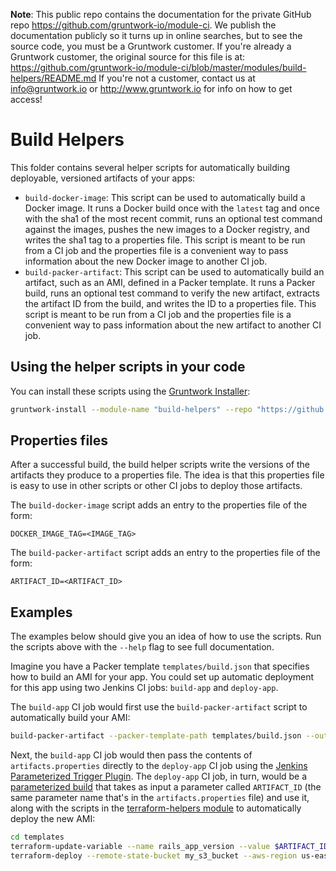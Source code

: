 **Note**: This public repo contains the documentation for the private GitHub repo <https://github.com/gruntwork-io/module-ci>.
We publish the documentation publicly so it turns up in online searches, but to see the source code, you must be a Gruntwork customer.
If you're already a Gruntwork customer, the original source for this file is at: <https://github.com/gruntwork-io/module-ci/blob/master/modules/build-helpers/README.md>
If you're not a customer, contact us at <info@gruntwork.io> or <http://www.gruntwork.io> for info on how to get access!

# Build Helpers

This folder contains several helper scripts for automatically building deployable, versioned artifacts of your apps:

* `build-docker-image`: This script can be used to automatically build a Docker image. It runs a Docker build once
  with the `latest` tag and once with the sha1 of the most recent commit, runs an optional test command against the
  images, pushes the new images to a Docker registry, and writes the sha1 tag to a properties file. This script is
  meant to be run from a CI job and the properties file is a convenient way to pass information about the new Docker
  image to another CI job.
* `build-packer-artifact`: This script can be used to automatically build an artifact, such as an AMI, defined in a
  Packer template. It runs a Packer build, runs an optional test command to verify the new artifact, extracts the
  artifact ID from the build, and writes the ID to a properties file. This script is meant to be run from a CI job and
  the properties file is a convenient way to pass information about the new artifact to another CI job.

## Using the helper scripts in your code

You can install these scripts using the [Gruntwork Installer](https://github.com/gruntwork-io/gruntwork-installer):

```bash
gruntwork-install --module-name "build-helpers" --repo "https://github.com/gruntwork-io/module-ci" --tag "0.0.1"
```

## Properties files

After a successful build, the build helper scripts write the versions of the artifacts they produce to a properties
file. The idea is that this properties file is easy to use in other scripts or other CI jobs to deploy those artifacts.

The `build-docker-image` script adds an entry to the properties file of the form:

```
DOCKER_IMAGE_TAG=<IMAGE_TAG>
```

The `build-packer-artifact` script adds an entry to the properties file of the form:

```
ARTIFACT_ID=<ARTIFACT_ID>
```

## Examples

The examples below should give you an idea of how to use the scripts. Run the scripts above with the `--help` flag to
see full documentation.

Imagine you have a Packer template `templates/build.json` that specifies how to build an AMI for your app. You could
set up automatic deployment for this app using two Jenkins CI jobs: `build-app` and `deploy-app`.

The `build-app` CI job would first use the `build-packer-artifact` script to automatically build your AMI:

```bash
build-packer-artifact --packer-template-path templates/build.json --output-properties-file artifacts.properties
```

Next, the `build-app` CI job would then pass the contents of `artifacts.properties` directly to the `deploy-app` CI
job using the [Jenkins Parameterized Trigger
Plugin](https://wiki.jenkins-ci.org/display/JENKINS/Parameterized+Trigger+Plugin). The `deploy-app` CI job, in turn,
would be a [parameterized build](https://wiki.jenkins-ci.org/display/JENKINS/Parameterized+Build) that takes as input
a parameter called `ARTIFACT_ID` (the same parameter name that's in the `artifacts.properties` file) and use it, along
with the scripts in the [terraform-helpers module](/modules/terraform-helpers) to automatically deploy the new AMI:

```bash
cd templates
terraform-update-variable --name rails_app_version --value $ARTIFACT_ID
terraform-deploy --remote-state-bucket my_s3_bucket --aws-region us-east-1
```
